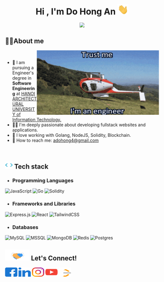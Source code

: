 <h1 align="center"><b>Hi , I'm Do Hong An </b><img src="gifs/hello.gif" width="35"></h1>
<p align="center">
  <a href="https://github.com/DenverCoder1/readme-typing-svg"><img src="https://readme-typing-svg.herokuapp.com?font=Time+New+Roman&color=cyan&size=25&center=true&vCenter=true&width=600&height=100&lines=My+name+is+Do+Hong+An+and+I+am;a+Programming+Developer..&hearts;++;a+Self-taught+Fullstack+Developer,;a+Software+Engineering+Student,;a+Javascript-Fullstack-Developer,;an+Active+Learner/Researcher,;Love+to+learn+new+stuffs..<3"></a>
</p>

## 🧑‍💻<b>About me</b>
<img align="right" alt="Engineer" width="400" src="gifs/trust me.gif">
<br>

- 🔭 I am pursuing a Engineer's degree in <b>Software Engineering</b> at <a href="https://hau.edu.vn/">HANOI ARCHITECTURAL UNIVERSITY of Information Technology.</a>
- 👨‍💻 I'm deeply passionate about developing fullstack websites and applications. 
- 🍵 I love working with Golang, NodeJS, Solidity, Blockchain.
- 📧 How to reach me: <a href="mailto:adohong4@gmail.com">adohong4@gmail.com</a>
<br>

## <img src="gifs/giphy.gif" width="25"/> <b>Tech stack</b>

- ### Programming Languages
![JavaScript](https://img.shields.io/badge/javascript-%23323330.svg?style=for-the-badge&logo=javascript&logoColor=%23F7DF1E)
![Go](https://img.shields.io/badge/Go-00ADD8?logo=Go&logoColor=white&style=for-the-badge)
![Solidity](https://img.shields.io/badge/solidity-%5E0.8.25-black)


- ### Frameworks and Libraries
![Express.js](https://img.shields.io/badge/express.js-%23404d59.svg?style=for-the-badge&logo=express&logoColor=%2361DAFB)
![React](https://img.shields.io/badge/react-%2320232a.svg?style=for-the-badge&logo=react&logoColor=%2361DAFB)
![TailwindCSS](https://img.shields.io/badge/Tailwind_CSS-38B2AC?style=for-the-badge&logo=tailwind-css&logoColor=white)

- ### Databases
![MySQL](https://img.shields.io/badge/MySQL-00000F?style=for-the-badge&logo=mysql&logoColor=white)
![MSSQL](https://img.shields.io/badge/Microsoft_SQL_Server-CC2927?style=for-the-badge&logo=microsoft-sql-server&logoColor=white)
![MongoDB](https://img.shields.io/badge/MongoDB-4EA94B?style=for-the-badge&logo=mongodb&logoColor=white)
![Redis](https://img.shields.io/badge/redis-%23DD0031.svg?&style=for-the-badge&logo=redis&logoColor=white)
![Postgres](https://img.shields.io/badge/postgresql-4169e1?style=for-the-badge&logo=postgresql&logoColor=white)

## <img src="gifs/handshake.gif" width ="80"><b> Let's Connect!</b>
<p align="left">
<a href="https://www.facebook.com/hoa.nguyennhu.775" target="blank"><img align="center" src="logos/facebook.svg" alt="Đỗ Hồng An" height="30" width="40" /></a>
<a href="https://www.linkedin.com/in/an-%C4%91%E1%BB%97-h%E1%BB%93ng-730109229/" target="blank"><img align="center" src="logos/linked-in.svg" alt="An Hong Do" height="30" width="40" /></a>
<a href="https://www.instagram.com/_dhan03_/" target="blank"><img align="center" src="logos/instagram.svg" alt="Do Hong An" height="30" width="40" /></a>
<a href="/" target="blank"><img align="center" src="logos/youtube.svg" alt="AnDoHong" height="30" width="40" /></a>
  <a href="/" target="blank"><img align="center" src="logos/leet-code.svg" alt="AnDoHong" height="30" width="40" /></a>
</p>
